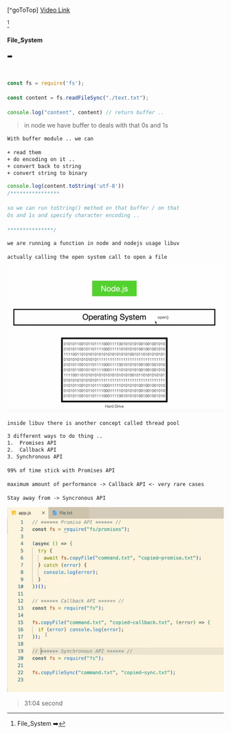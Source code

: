 [^goToTop]
[Video Link](https://www.youtube.com/watch?v=e5E8HHEYRNI&t=3984s)

[^@1] 
[^@1]:File_System ➡️
####  File_System 
 ➡️

##### 


```ts

const fs = require('fs');

const content = fs.readFileSync("./text.txt");

console.log("content", content) // return buffer .. 

```

> in node we have buffer to deals with that 0s and 1s

```
With buffer module .. we can 

+ read them 
+ do encoding on it ..
+ convert back to string 
+ convert string to binary 

```

```ts
console.log(content.toString('utf-8'))
/****************

so we can run toString() method on that buffer / on that 
Os and 1s and specify character encoding ..

***************/
```

```
we are running a function in node and nodejs usage libuv

actually calling the open system call to open a file 

```
![alt text](image-1.png)

```
inside libuv there is another concept called thread pool

```

```
3 different ways to do thing ..
1.  Promises API
2.  Callback API
3. Synchronous API 

99% of time stick with Promises API

maximum amount of performance -> Callback API <- very rare cases

Stay away from -> Syncronous API

```
![alt text](image-2.png)


>  31:04 second 
